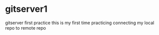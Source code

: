 # gitserver1
gitserver first practice
this is my first time practicing connecting my local repo to remote repo

